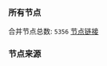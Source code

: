 ### 所有节点
合并节点总数: `5356`
[节点链接](https://github.com/rzhy1/33/raw/master/sub/sub_merge_base64.txt)

### 节点来源
